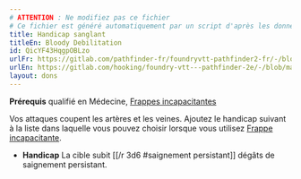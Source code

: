 ```yaml
---
# ATTENTION : Ne modifiez pas ce fichier
# Ce fichier est généré automatiquement par un script d'après les données du module Foundry VTT officiel et de sa traduction
title: Handicap sanglant
titleEn: Bloody Debilitation
id: QicYF43HqgpOBLzo
urlFr: https://gitlab.com/pathfinder-fr/foundryvtt-pathfinder2-fr/-/blob/master/data/feats/QicYF43HqgpOBLzo.htm
urlEn: https://gitlab.com/hooking/foundry-vtt---pathfinder-2e/-/blob/master/packs/data/feats.db/bloody-debilitation.json
layout: dons
---
```

**Prérequis** qualifié en Médecine, [Frappes incapacitantes](../capacité-classe/frappes-incapacitantes.html)

Vos attaques coupent les artères et les veines. Ajoutez le handicap suivant à la liste dans laquelle vous pouvez choisir lorsque vous utilisez [Frappe incapacitante](../actions/frappe-incapacitante.html).

- **Handicap** La cible subit [[/r 3d6 #saignement persistant]] dégâts de saignement persistant.
